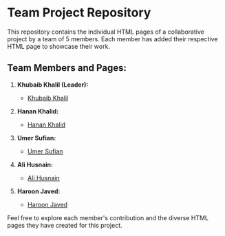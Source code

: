 # Team Project Repository

This repository contains the individual HTML pages of a collaborative project by a team of 5 members. Each member has added their respective HTML page to showcase their work.

## Team Members and Pages:

1. **Khubaib Khalil (Leader):**
   - [Khubaib Khalil](home.html)

2. **Hanan Khalid:**
   - [Hanan Khalid](contact.html)

3. **Umer Sufian:**
   - [Umer Sufian](privacy.html)

4. **Ali Husnain:**
   - [Ali Husnain](git.html)

5. **Haroon Javed:**
   - [Haroon Javed](github.html)

Feel free to explore each member's contribution and the diverse HTML pages they have created for this project.

